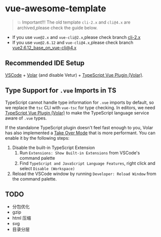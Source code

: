 # vue-awesome-template

> 💥 Important!!! The old template `cli-2.x` and `cli@4.x` are archived,please check the guide below.

- If you use `vue@2.x` and `vue-cli@2.x`,please check branch [cli-2.x](https://github.com/BryanAdamss/vue-awesome-template/tree/cli-2.x)
- If you use `vue@2.6.12` and `vue-cli@4.x`,please check branch [vue2.6.12_base_on_vue-cli@4.x](https://github.com/BryanAdamss/vue-awesome-template/tree/vue2.6.12_base_on_vue-cli%404.x)

## Recommended IDE Setup

[VSCode](https://code.visualstudio.com/) + [Volar](https://marketplace.visualstudio.com/items?itemName=Vue.volar) (and disable Vetur) + [TypeScript Vue Plugin (Volar)](https://marketplace.visualstudio.com/items?itemName=Vue.vscode-typescript-vue-plugin).

## Type Support for `.vue` Imports in TS

TypeScript cannot handle type information for `.vue` imports by default, so we replace the `tsc` CLI with `vue-tsc` for type checking. In editors, we need [TypeScript Vue Plugin (Volar)](https://marketplace.visualstudio.com/items?itemName=Vue.vscode-typescript-vue-plugin) to make the TypeScript language service aware of `.vue` types.

If the standalone TypeScript plugin doesn't feel fast enough to you, Volar has also implemented a [Take Over Mode](https://github.com/johnsoncodehk/volar/discussions/471#discussioncomment-1361669) that is more performant. You can enable it by the following steps:

1. Disable the built-in TypeScript Extension
   1. Run `Extensions: Show Built-in Extensions` from VSCode's command palette
   2. Find `TypeScript and JavaScript Language Features`, right click and select `Disable (Workspace)`
2. Reload the VSCode window by running `Developer: Reload Window` from the command palette.

## TODO

- 分包优化
- gzip
- html 压缩
- svg
- 目录分层

